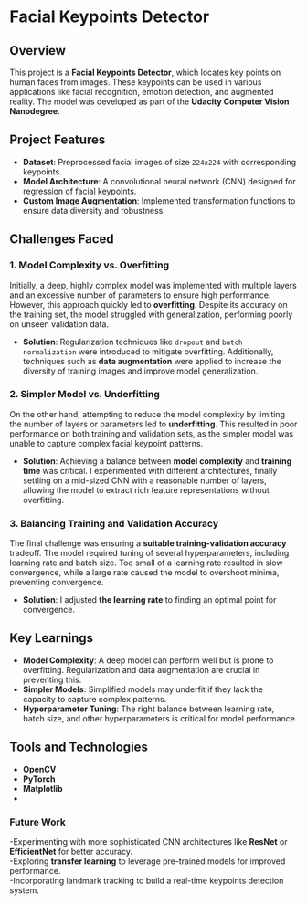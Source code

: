# Facial Keypoints Detector

## Overview

This project is a **Facial Keypoints Detector**, which locates key points on human faces from images. These keypoints can be used in various applications like facial recognition, emotion detection, and augmented reality. The model was developed as part of the **Udacity Computer Vision Nanodegree**.

## Project Features

- **Dataset**: Preprocessed facial images of size `224x224` with corresponding keypoints.
- **Model Architecture**: A convolutional neural network (CNN) designed for regression of facial keypoints.
- **Custom Image Augmentation**: Implemented transformation functions to ensure data diversity and robustness.
  
## Challenges Faced

### 1. **Model Complexity vs. Overfitting**
   Initially, a deep, highly complex model was implemented with multiple layers and an excessive number of parameters to ensure high performance. However, this approach quickly led to **overfitting**. Despite its accuracy on the training set, the model struggled with generalization, performing poorly on unseen validation data.

   - **Solution**: Regularization techniques like `dropout` and `batch normalization` were introduced to mitigate overfitting. Additionally, techniques such as **data augmentation** were applied to increase the diversity of training images and improve model generalization.

### 2. **Simpler Model vs. Underfitting**
   On the other hand, attempting to reduce the model complexity by limiting the number of layers or parameters led to **underfitting**. This resulted in poor performance on both training and validation sets, as the simpler model was unable to capture complex facial keypoint patterns.

   - **Solution**: Achieving a balance between **model complexity** and **training time** was critical. I experimented with different architectures, finally settling on a mid-sized CNN with a reasonable number of layers, allowing the model to extract rich feature representations without overfitting.

### 3. **Balancing Training and Validation Accuracy**
   The final challenge was ensuring a **suitable training-validation accuracy** tradeoff. The model required tuning of several hyperparameters, including learning rate and batch size. Too small of a learning rate resulted in slow convergence, while a large rate caused the model to overshoot minima, preventing convergence.

   - **Solution**: I adjusted **the learning rate** to finding an optimal point for convergence.

## Key Learnings

- **Model Complexity**: A deep model can perform well but is prone to overfitting. Regularization and data augmentation are crucial in preventing this.
- **Simpler Models**: Simplified models may underfit if they lack the capacity to capture complex patterns.
- **Hyperparameter Tuning**: The right balance between learning rate, batch size, and other hyperparameters is critical for model performance.

## Tools and Technologies

- **OpenCV**
- **PyTorch**
- **Matplotlib**
- 
### Future Work

-Experimenting with more sophisticated CNN architectures like **ResNet** or **EfficientNet** for better accuracy. <br>
-Exploring **transfer learning** to leverage pre-trained models for improved performance. <br>
-Incorporating landmark tracking to build a real-time keypoints detection system.
